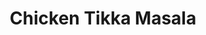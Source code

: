 ---
excerpt: A delicious and creamy Chicken Tikka Masala recipe that's quick and easy to make.
title: Chicken Tikka Masala
category: cooking
tags: [indian, chicken, curry, lowcal, protein]
rating: 10
servings: 6

ingredients:
- Cooking spray
- 1 medium yellow onion, thinly sliced
- Salt, to taste
- 4 cloves garlic
- 1-inch knob of ginger
- 1 teaspoon (2g) ground coriander
- 1 teaspoon (3g) ground cumin
- ½ teaspoon (1g) cayenne powder
- ½ cup (120ml) chicken stock
- 1 15-ounce can (425g) crushed tomatoes
- Water
- 1 cup (240ml) half & half
- 6 cups cooked basmati rice

components:
- Tikka Masala Marinade

directions:
- Mince garlic and ginger.
- Heat a high-sided sauté pan to medium-high and grease with cooking spray. Once the pan is hot, add all the chicken cubes and sear, without touching, for 2 minutes or until golden brown on the first side. Flip each piece and sear for 1 more minute. Remove the chicken from the pan and set aside.
- Lower the heat to medium and add the onion, season lightly with salt, and sauté until softened. Stir in the garlic and ginger and sauté for 3 minutes.
- Add the spices and stir to combine with the onions. Sauté for 30 seconds or until fragrant.
- Stir in the chicken stock, crushed tomatoes, and a splash of water. Season lightly with salt to taste. Increase the heat to medium-high, and bring to a boil. Once it starts to boil, add the mixture to a blender and blend on high until it is as smooth as possible.
- Return the blended mixture to the pan and add a splash of water to thin the sauce out slightly. Reduce heat to low and bring the mixture to a simmer. Add the chicken back to the pan and let simmer for 10 minutes, or until the chicken is completely cooked through and the sauce has reduced.
- Add half and half, stir, and simmer for 3 more minutes.
- Season to taste with salt and serve immediately with 1 cup of rice per plate. Garnish with cilantro leaves.
---